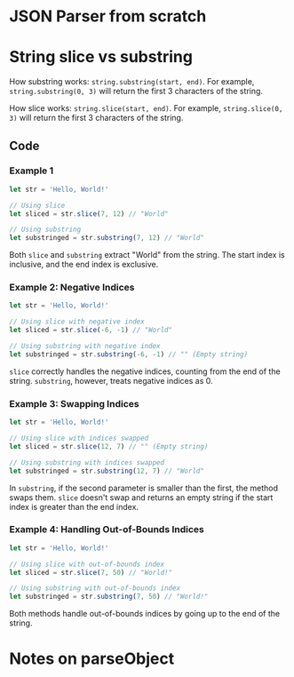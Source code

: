 # JSON Parser from scratch

# String slice vs substring

How substring works: `string.substring(start, end)`.
For example, `string.substring(0, 3)` will return the first 3 characters of the string.

How slice works: `string.slice(start, end)`.
For example, `string.slice(0, 3)` will return the first 3 characters of the string.

## Code

### Example 1

```javascript
let str = 'Hello, World!'

// Using slice
let sliced = str.slice(7, 12) // "World"

// Using substring
let substringed = str.substring(7, 12) // "World"
```

Both `slice` and `substring` extract "World" from the string. The start index is inclusive, and the end index is exclusive.

### Example 2: Negative Indices

```javascript
let str = 'Hello, World!'

// Using slice with negative index
let sliced = str.slice(-6, -1) // "World"

// Using substring with negative index
let substringed = str.substring(-6, -1) // "" (Empty string)
```

`slice` correctly handles the negative indices, counting from the end of the string. `substring`, however, treats negative indices as 0.

### Example 3: Swapping Indices

```javascript
let str = 'Hello, World!'

// Using slice with indices swapped
let sliced = str.slice(12, 7) // "" (Empty string)

// Using substring with indices swapped
let substringed = str.substring(12, 7) // "World"
```

In `substring`, if the second parameter is smaller than the first, the method swaps them. `slice` doesn't swap and returns an empty string if the start index is greater than the end index.

### Example 4: Handling Out-of-Bounds Indices

```javascript
let str = 'Hello, World!'

// Using slice with out-of-bounds index
let sliced = str.slice(7, 50) // "World!"

// Using substring with out-of-bounds index
let substringed = str.substring(7, 50) // "World!"
```

Both methods handle out-of-bounds indices by going up to the end of the string.

# Notes on parseObject
